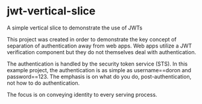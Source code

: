 # jwt-vertical-slice
A simple vertical slice to demonstrate the use of JWTs

This project was created in order to demonstrate the key concept of separation of authentication away from web apps.
Web apps utilize a JWT verification component but they do not themselves deal with authentication. 

The authentication is handled by the security token service (STS).
In this example project, the authentication is as simple as username==doron and password==123. 
The emphasis is on what do you do, post-authentication, not how to do authentication.

The focus is on conveying identity to every serving process.
